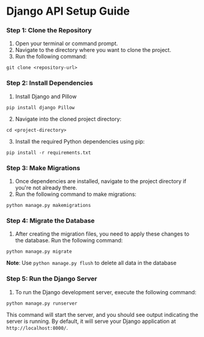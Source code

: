 
# **Django API Setup Guide**

### Step 1: Clone the Repository

1.  Open your terminal or command prompt.
2.  Navigate to the directory where you want to clone the project.
3.  Run the following command:

`git clone <repository-url>` 

### Step 2: Install Dependencies

1.  Install Django and Pillow

`pip install django Pillow` 

2.  Navigate into the cloned project directory:

`cd <project-directory>` 

3.  Install the required Python dependencies using pip:

`pip install -r requirements.txt` 

### Step 3: Make Migrations

1.  Once dependencies are installed, navigate to the project directory if you're not already there.
2.  Run the following command to make migrations:

`python manage.py makemigrations` 

### Step 4: Migrate the Database

1.  After creating the migration files, you need to apply these changes to the database. Run the following command:

`python manage.py migrate` 

**Note**: Use `python manage.py flush` to delete all data in the database 

### Step 5: Run the Django Server

1.  To run the Django development server, execute the following command:

`python manage.py runserver` 

This command will start the server, and you should see output indicating the server is running. By default, it will serve your Django application at `http://localhost:8000/`.
